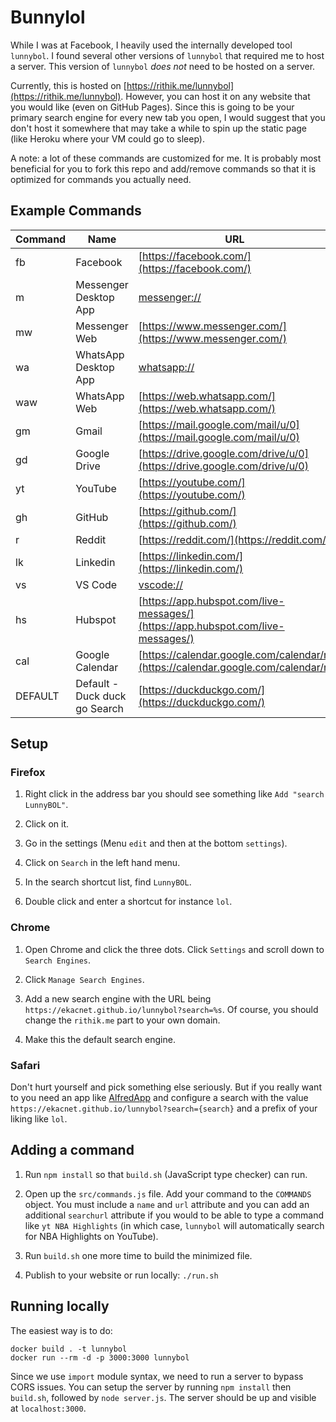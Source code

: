 # Bunnylol

While I was at Facebook, I heavily used the internally developed tool `lunnybol`. I found several other versions of `lunnybol` that required me to host a server. This version of `lunnybol` *does not* need to be hosted on a server.

Currently, this is hosted on [https://rithik.me/lunnybol](https://rithik.me/lunnybol). However, you can host it on any website that you would like (even on GitHub Pages). Since this is going to be your primary search engine for every new tab you open, I would suggest that you don't host it somewhere that may take a while to spin up the static page (like Heroku where your VM could go to sleep).

A note: a lot of these commands are customized for me. It is probably most beneficial for you to fork this repo and add/remove commands so that it is optimized for commands you actually need.

## Example Commands

Command | Name | URL
--- | --- | ---
fb | Facebook | [https://facebook.com/](https://facebook.com/)
m | Messenger Desktop App | [messenger://](messenger://)
mw | Messenger Web | [https://www.messenger.com/](https://www.messenger.com/)
wa | WhatsApp Desktop App | [whatsapp://](whatsapp://)
waw | WhatsApp Web | [https://web.whatsapp.com/](https://web.whatsapp.com/)
gm | Gmail | [https://mail.google.com/mail/u/0](https://mail.google.com/mail/u/0)
gd | Google Drive | [https://drive.google.com/drive/u/0](https://drive.google.com/drive/u/0)
yt | YouTube | [https://youtube.com/](https://youtube.com/)
gh | GitHub | [https://github.com/](https://github.com/)
r | Reddit | [https://reddit.com/](https://reddit.com/)
lk | Linkedin | [https://linkedin.com/](https://linkedin.com/)
vs | VS Code | [vscode://](vscode://)
hs | Hubspot | [https://app.hubspot.com/live-messages/](https://app.hubspot.com/live-messages/)
cal | Google Calendar | [https://calendar.google.com/calendar/r](https://calendar.google.com/calendar/r)
DEFAULT | Default - Duck duck go Search | [https://duckduckgo.com/](https://duckduckgo.com/)

## Setup

### Firefox

1. Right click in the address bar you should see something like `Add "search LunnyBOL"`.

2. Click on it.

3. Go in the settings (Menu `edit` and then at the bottom `settings`).

4. Click on `Search` in the left hand menu.

5. In the search shortcut list, find `LunnyBOL`.

6. Double click and enter a shortcut for instance `lol`.

### Chrome

1. Open Chrome and click the three dots. Click `Settings` and scroll down to `Search Engines`.

2. Click `Manage Search Engines`.

3. Add a new search engine with the URL being `https://ekacnet.github.io/lunnybol?search=%s`. Of course, you should change the `rithik.me` part to your own domain.

4. Make this the default search engine.

### Safari

Don't hurt yourself and pick something else seriously. But if you really want to you need an app like [AlfredApp](https://alfredapp.com) and configure a search with the value `https://ekacnet.github.io/lunnybol?search={search}` and a prefix of your liking like `lol`.

## Adding a command

1. Run `npm install` so that `build.sh` (JavaScript type checker) can run.

2. Open up the `src/commands.js` file. Add your command to the `COMMANDS` object. You must include a `name` and `url` attribute and you can add an additional `searchurl` attribute if you would to be able to type a command like `yt NBA Highlights` (in which case, `lunnybol` will automatically search for NBA Highlights on YouTube).

3. Run `build.sh` one more time to build the minimized file.

4. Publish to your website or run locally: `./run.sh`

## Running locally

The easiest way is to do:
```
docker build . -t lunnybol
docker run --rm -d -p 3000:3000 lunnybol
```

Since we use `import` module syntax, we need to run a server to bypass CORS issues. You can setup the server by running `npm install` then `build.sh`, followed by `node server.js`. The server should be up and visible at `localhost:3000`.
